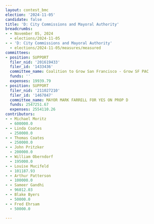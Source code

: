 ```yaml
---
layout: contest_bmc
election: '2024-11-05'
candidate: false
title: 'D: City Commissions and Mayoral Authority'
breadcrumbs:
- - November 05, 2024
  - elections/2024-11-05
- - 'D: City Commissions and Mayoral Authority'
  - elections/2024-11-05/measures/measured
committees:
- position: SUPPORT
  filer_nid: '201619433'
  filer_id: '1433436'
  committee_name: Coalition to Grow San Francisco - Grow SF PAC
  funds: ''
  expenses: 19939.79
- position: SUPPORT
  filer_nid: '211027210'
  filer_id: '1467847'
  committee_name: MAYOR MARK FARRELL FOR YES ON PROP D
  funds: 2547251.67
  expenses: 2554110.26
contributors:
- - Michael Moritz
  - 600000.0
- - Linda Coates
  - 250000.0
- - Thomas Coates
  - 250000.0
- - John Pritzker
  - 200000.0
- - William Oberndorf
  - 195000.0
- - Louise Mucifeld
  - 101187.93
- - Arthur Patterson
  - 100000.0
- - Sameer Gandhi
  - 96012.03
- - Blake Byers
  - 50000.0
- - Fred Ehrsam
  - 50000.0

---
```


